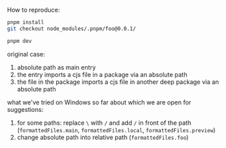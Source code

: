 How to reproduce:

```bash
pnpm install
git checkout node_modules/.pnpm/foo@0.0.1/

pnpm dev
```

original case:

1. absolute path as main entry
2. the entry imports a cjs file in a package via an absolute path
3. the file in the package imports a cjs file in another deep package via an absolute path

what we've tried on Windows so far about which we are open for suggestions:

1. for some paths: replace `\` with `/` and add `/` in front of the path (`formattedFiles.main`, `formattedFiles.local`, `formattedFiles.preview`)
2. change absolute path into relative path (`formattedFiles.foo`)
